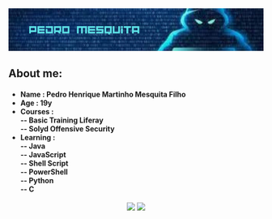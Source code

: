 <div align="center">
  <img src='./bannergit.png'>
</div>
<h2> About me: </h2>
<h4>
  <ul>
    <li> Name : Pedro Henrique Martinho Mesquita Filho </li>
    <li> Age : 19y
    <li> Courses : <br>-- Basic Training Liferay <br>-- Solyd Offensive Security
    <li> Learning : <br>-- Java <br>--  JavaScript <br>-- Shell Script <br>-- PowerShell <br>-- Python <br>-- C </li> 
  </ul>
</h4>
 <div align="center">
  <img src='https://github-readme-stats.vercel.app/api?username=PedroMesquitaFilho&theme=tokyonight' width="50%">
  <img src='https://github-readme-stats.vercel.app/api/top-langs/?username=PedroMesquitaFilho&layout=compact&theme=tokyonight' width="43%">
</div>

